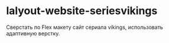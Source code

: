# lalyout-website-seriesvikings
Сверстать по Flex макету сайт сериала vikings, использовать адаптивную верстку.
